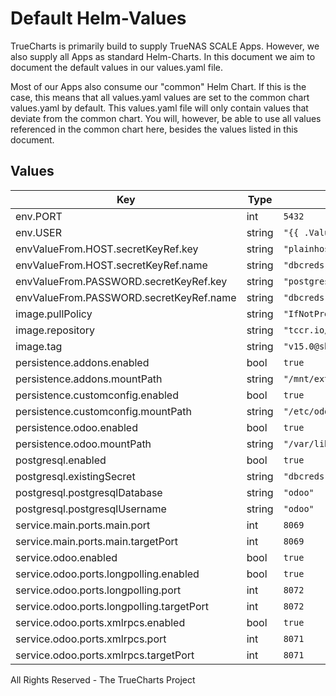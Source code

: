 # Default Helm-Values

TrueCharts is primarily build to supply TrueNAS SCALE Apps.
However, we also supply all Apps as standard Helm-Charts. In this document we aim to document the default values in our values.yaml file.

Most of our Apps also consume our "common" Helm Chart.
If this is the case, this means that all values.yaml values are set to the common chart values.yaml by default. This values.yaml file will only contain values that deviate from the common chart.
You will, however, be able to use all values referenced in the common chart here, besides the values listed in this document.

## Values

| Key | Type | Default | Description |
|-----|------|---------|-------------|
| env.PORT | int | `5432` |  |
| env.USER | string | `"{{ .Values.postgresql.postgresqlUsername }}"` |  |
| envValueFrom.HOST.secretKeyRef.key | string | `"plainhost"` |  |
| envValueFrom.HOST.secretKeyRef.name | string | `"dbcreds"` |  |
| envValueFrom.PASSWORD.secretKeyRef.key | string | `"postgresql-password"` |  |
| envValueFrom.PASSWORD.secretKeyRef.name | string | `"dbcreds"` |  |
| image.pullPolicy | string | `"IfNotPresent"` |  |
| image.repository | string | `"tccr.io/truecharts/odoo"` |  |
| image.tag | string | `"v15.0@sha256:58b7a947c0b5a1136aace58bf4bb4b2dfe00be9ebac487162172e30180cc3b59"` |  |
| persistence.addons.enabled | bool | `true` |  |
| persistence.addons.mountPath | string | `"/mnt/extra-addons"` |  |
| persistence.customconfig.enabled | bool | `true` |  |
| persistence.customconfig.mountPath | string | `"/etc/odoo"` |  |
| persistence.odoo.enabled | bool | `true` |  |
| persistence.odoo.mountPath | string | `"/var/lib/odoo"` |  |
| postgresql.enabled | bool | `true` |  |
| postgresql.existingSecret | string | `"dbcreds"` |  |
| postgresql.postgresqlDatabase | string | `"odoo"` |  |
| postgresql.postgresqlUsername | string | `"odoo"` |  |
| service.main.ports.main.port | int | `8069` |  |
| service.main.ports.main.targetPort | int | `8069` |  |
| service.odoo.enabled | bool | `true` |  |
| service.odoo.ports.longpolling.enabled | bool | `true` |  |
| service.odoo.ports.longpolling.port | int | `8072` |  |
| service.odoo.ports.longpolling.targetPort | int | `8072` |  |
| service.odoo.ports.xmlrpcs.enabled | bool | `true` |  |
| service.odoo.ports.xmlrpcs.port | int | `8071` |  |
| service.odoo.ports.xmlrpcs.targetPort | int | `8071` |  |

All Rights Reserved - The TrueCharts Project
